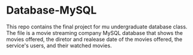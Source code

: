 # Database-MySQL

This repo contains the final project for mu undergraduate database class. The file is a movie streaming company MySQL database that shows the movies offered, the diretor and realease date of the movies offered, the service's users, and their watched movies. 
